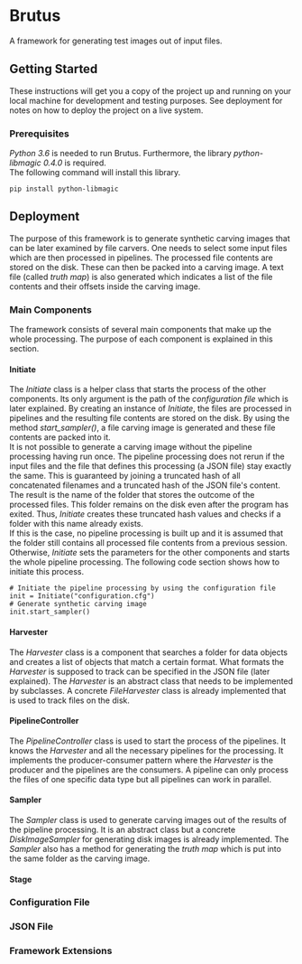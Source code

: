 # Brutus

A framework for generating test images out of input files.

## Getting Started

These instructions will get you a copy of the project up and running on your local machine for development and testing purposes. See deployment for notes on how to deploy the project on a live system.

### Prerequisites

*Python 3.6* is needed to run Brutus. Furthermore, the library *python-libmagic 0.4.0* is required.
<br />
The following command will install this library.

```
pip install python-libmagic
```

## Deployment

The purpose of this framework is to generate synthetic carving images that can be later examined by file carvers. One needs to select some input files which are then processed in pipelines. The processed file contents are stored on the disk. These can then be packed into a carving image. A text file (called *truth map*) is also generated which indicates a list of the file contents and their offsets inside the carving image.

### Main Components

The framework consists of several main components that make up the whole processing. The purpose of each component is explained in this section.

#### Initiate

The *Initiate* class is a helper class that starts the process of the other components. Its only argument is the path of the *configuration file* which is later explained. By creating an instance of *Initiate*, the files are processed in pipelines and the resulting file contents are stored on the disk. By using the method *start_sampler()*, a file carving image is generated and these file contents are packed into it.
<br />
It is not possible to generate a carving image without the pipeline processing having run once. The pipeline processing does not rerun if the input files and the file that defines this processing (a JSON file) stay exactly the same. This is guaranteed by joining a truncated hash of all concatenated filenames and a truncated hash of the JSON file's content. The result is the name of the folder that stores the outcome of the processed files. This folder remains on the disk even after the program has exited. Thus, *Initiate* creates these truncated hash values and checks if a folder with this name already exists.
<br />
If this is the case, no pipeline processing is built up and it is assumed that the folder still contains all processed file contents from a previous session. Otherwise, *Initiate* sets the parameters for the other components and starts the whole pipeline processing. The following code section shows how to initiate this process.

```
# Initiate the pipeline processing by using the configuration file
init = Initiate("configuration.cfg")
# Generate synthetic carving image
init.start_sampler()
```

#### Harvester

The *Harvester* class is a component that searches a folder for data objects and creates a list of objects that match a certain format. What formats the *Harvester* is supposed to track can be specified in the JSON file (later explained). The *Harvester* is an abstract class that needs to be implemented by subclasses. A concrete *FileHarvester* class is already implemented that is used to track files on the disk.

#### PipelineController

The *PipelineController* class is used to start the process of the pipelines. It knows the *Harvester* and all the necessary pipelines for the processing. It implements the producer-consumer pattern where the *Harvester* is the producer and the pipelines are the consumers. A pipeline can only process the files of one specific data type but all pipelines can work in parallel.

#### Sampler

The *Sampler* class is used to generate carving images out of the results of the pipeline processing. It is an abstract class but a concrete *DiskImageSampler* for generating disk images is already implemented. The *Sampler* also has a method for generating the *truth map* which is put into the same folder as the carving image.

#### Stage

### Configuration File

### JSON File

### Framework Extensions


